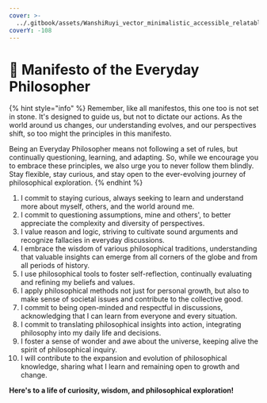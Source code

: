 ```yaml
---
cover: >-
  ../.gitbook/assets/WanshiRuyi_vector_minimalistic_accessible_relatable_a_contempor_cb438a51-0356-405f-8fd2-e86cce842ca0.png
coverY: -108
---
```


# 📜 Manifesto of the Everyday Philosopher

{% hint style="info" %}
Remember, like all manifestos, this one too is not set in stone. It's designed to guide us, but not to dictate our actions. As the world around us changes, our understanding evolves, and our perspectives shift, so too might the principles in this manifesto.&#x20;

Being an Everyday Philosopher means not following a set of rules, but continually questioning, learning, and adapting. So, while we encourage you to embrace these principles, we also urge you to never follow them blindly. Stay flexible, stay curious, and stay open to the ever-evolving journey of philosophical exploration.
{% endhint %}

1. I commit to staying curious, always seeking to learn and understand more about myself, others, and the world around me.
2. I commit to questioning assumptions, mine and others', to better appreciate the complexity and diversity of perspectives.
3. I value reason and logic, striving to cultivate sound arguments and recognize fallacies in everyday discussions.
4. I embrace the wisdom of various philosophical traditions, understanding that valuable insights can emerge from all corners of the globe and from all periods of history.
5. I use philosophical tools to foster self-reflection, continually evaluating and refining my beliefs and values.
6. I apply philosophical methods not just for personal growth, but also to make sense of societal issues and contribute to the collective good.
7. I commit to being open-minded and respectful in discussions, acknowledging that I can learn from everyone and every situation.
8. I commit to translating philosophical insights into action, integrating philosophy into my daily life and decisions.
9. I foster a sense of wonder and awe about the universe, keeping alive the spirit of philosophical inquiry.
10. I will contribute to the expansion and evolution of philosophical knowledge, sharing what I learn and remaining open to growth and change.

**Here's to a life of curiosity, wisdom, and philosophical exploration!**
